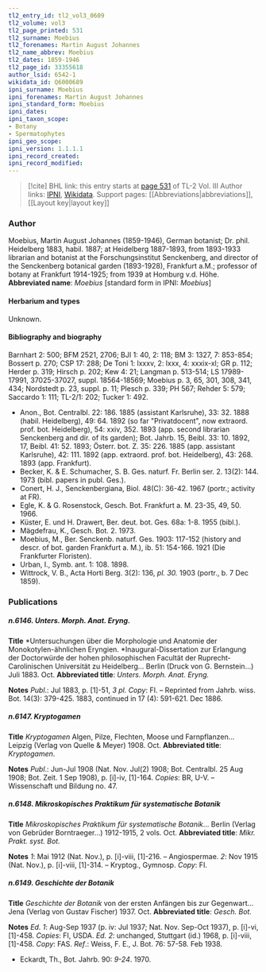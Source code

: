 ```yaml
---
tl2_entry_id: tl2_vol3_0609
tl2_volume: vol3
tl2_page_printed: 531
tl2_surname: Moebius
tl2_forenames: Martin August Johannes
tl2_name_abbrev: Moebius
tl2_dates: 1859-1946
tl2_page_id: 33355618
author_lsid: 6542-1
wikidata_id: Q6000689
ipni_surname: Moebius
ipni_forenames: Martin August Johannes
ipni_standard_form: Moebius
ipni_dates: 
ipni_taxon_scope: 
- Botany
- Spermatophytes
ipni_geo_scope: 
ipni_version: 1.1.1.1
ipni_record_created: 
ipni_record_modified:
---
```


> [!cite] BHL link: this entry starts at [page 531](https://www.biodiversitylibrary.org/page/33355618) of TL-2 Vol. III
> Author links: [IPNI](https://www.ipni.org/a/6542-1), [Wikidata](https://www.wikidata.org/wiki/Q6000689). Support pages: [[Abbreviations|abbreviations]], [[Layout key|layout key]]

### Author

Moebius, Martin August Johannes (1859-1946), German botanist; Dr. phil. Heidelberg 1883, habil. 1887; at Heidelberg 1887-1893, from 1893-1933 librarian and botanist at the Forschungsinstitut Senckenberg, and director of the Senckenberg botanical garden (1893-1928), Frankfurt a.M.; professor of botany at Frankfurt 1914-1925; from 1939 at Homburg v.d. Höhe. 
**Abbreviated name**: *Moebius* \[standard form in IPNI: *Moebius*\]

#### Herbarium and types

Unknown.

#### Bibliography and biography

Barnhart 2: 500; BFM 2521, 2706; BJI 1: 40, 2: 118; BM 3: 1327, 7: 853-854; Bossert p. 270; CSP 17: 288; De Toni 1: lxxxv, 2: lxxx, 4: xxxix-xl; GR p. 112; Herder p. 319; Hirsch p. 202; Kew 4: 21; Langman p. 513-514; LS 17989-17991, 37025-37027, suppl. 18564-18569; Moebius p. 3, 65, 301, 308, 341, 434; Nordstedt p. 23, suppl. p. 11; Plesch p. 339; PH 567; Rehder 5: 579; Saccardo 1: 111; TL-2/1: 202; Tucker 1: 492.
- Anon., Bot. Centralbl. 22: 186. 1885 (assistant Karlsruhe), 33: 32. 1888 (habil. Heidelberg), 49: 64. 1892 (so far "Privatdocent", now extraord. prof. bot. Heidelberg), 54: xxiv, 352. 1893 (app. second librarian Senckenberg and dir. of its garden); Bot. Jahrb. 15, Beibl. 33: 10. 1892, 17, Beibl. 41: 52. 1893; Österr. bot. Z. 35: 226. 1885 (app. assistant Karlsruhe), 42: 111. 1892 (app. extraord. prof. bot. Heidelberg), 43: 268. 1893 (app. Frankfurt).
- Becker, K. & E. Schumacher, S. B. Ges. naturf. Fr. Berlin ser. 2. 13(2): 144. 1973 (bibl. papers in publ. Ges.).
- Conert, H. J., Senckenbergiana, Biol. 48(C): 36-42. 1967 (portr.; activity at FR).
- Egle, K. & G. Rosenstock, Gesch. Bot. Frankfurt a. M. 23-35, 49, 50. 1966.
- Küster, E. und H. Drawert, Ber. deut. bot. Ges. 68a: 1-8. 1955 (bibl.).
- Mägdefrau, K., Gesch. Bot. 2. 1973.
- Moebius, M., Ber. Senckenb. naturf. Ges. 1903: 117-152 (history and descr. of bot. garden Frankfurt a. M.), ib. 51: 154-166. 1921 (Die Frankfurter Floristen).
- Urban, I., Symb. ant. 1: 108. 1898.
- Wittrock, V. B., Acta Horti Berg. 3(2): 136, *pl. 30.* 1903 (portr., b. 7 Dec 1859).

### Publications

##### n.6146. Unters. Morph. Anat. Eryng.

**Title**
*Untersuchungen über die Morphologie und Anatomie der Monokotylen-ähnlichen Eryngien. *Inaugural-Dissertation zur Erlangung der Doctorwürde der hohen philosophischen Facultät der Ruprecht-Carolinischen Universität zu Heidelberg... Berlin (Druck von G. Bernstein...) Juli 1883. Oct.
**Abbreviated title**: *Unters. Morph. Anat. Eryng.*

**Notes**
*Publ*.: Jul 1883, p. \[1\]-51, *3 pl. Copy*: FI. – Reprinted from Jahrb. wiss. Bot. 14(3): 379-425. 1883, continued in 17 (4): 591-621. Dec 1886.

##### n.6147. Kryptogamen

**Title**
*Kryptogamen* Algen, Pilze, Flechten, Moose und Farnpflanzen... Leipzig (Verlag von Quelle & Meyer) 1908. Oct.
**Abbreviated title**: *Kryptogamen*.

**Notes**
*Publ*.: Jun-Jul 1908 (Nat. Nov. Jul(2) 1908; Bot. Centralbl. 25 Aug 1908; Bot. Zeit. 1 Sep 1908), p. \[i\]-iv, \[1\]-164. *Copies*: BR, U-V. – Wissenschaft und Bildung no. 47.

##### n.6148. Mikroskopisches Praktikum für systematische Botanik

**Title**
*Mikroskopisches Praktikum für systematische Botanik*... Berlin (Verlag von Gebrüder Borntraeger...) 1912-1915, 2 vols. Oct.
**Abbreviated title**: *Mikr. Prakt. syst. Bot.*

**Notes**
*1*: Mai 1912 (Nat. Nov.), p. \[i\]-viii, \[1\]-216. – Angiospermae.
*2*: Nov 1915 (Nat. Nov.), p. \[i\]-viii, \[1\]-314. – Kryptog., Gymnosp.
*Copy*: FI.

##### n.6149. Geschichte der Botanik

**Title**
*Geschichte der Botanik* von der ersten Anfängen bis zur Gegenwart... Jena (Verlag von Gustav Fischer) 1937. Oct.
**Abbreviated title**: *Gesch. Bot.*

**Notes**
*Ed. 1*: Aug-Sep 1937 (p. iv: Jul 1937; Nat. Nov. Sep-Oct 1937), p. \[i\]-vi, \[1\]-458. *Copies*: FI, USDA.
*Ed. 2*: unchanged, Stuttgart (id.) 1968, p. \[i\]-viii, \[1\]-458. *Copy*: FAS.
*Ref*.: Weiss, F. E., J. Bot. 76: 57-58. Feb 1938.
- Eckardt, Th., Bot. Jahrb. 90: *9-24*. 1970.

